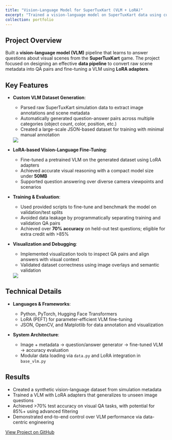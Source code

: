 ```yaml
---
title: "Vision-Language Model for SuperTuxKart (VLM + LoRA)"
excerpt: "Trained a vision-language model on SuperTuxKart data using custom QA generation and LoRA fine-tuning, achieving >70% accuracy on unseen visual queries<br/><img src='/images/vlm-tux-example.png'>"
collection: portfolio
---
```


## Project Overview
Built a **vision-language model (VLM)** pipeline that learns to answer questions about visual scenes from the **SuperTuxKart** game. The project focused on designing an effective **data pipeline** to convert raw scene metadata into QA pairs and fine-tuning a VLM using **LoRA adapters**.

## Key Features

- **Custom VLM Dataset Generation**:
  - Parsed raw SuperTuxKart simulation data to extract image annotations and scene metadata
  - Automatically generated question-answer pairs across multiple categories (object count, color, position, etc.)
  - Created a large-scale JSON-based dataset for training with minimal manual annotation
  <img src='/images/vlm-qa-gen.png'>

- **LoRA-based Vision-Language Fine-Tuning**:
  - Fine-tuned a pretrained VLM on the generated dataset using LoRA adapters
  - Achieved accurate visual reasoning with a compact model size under **50MB**
  - Supported question answering over diverse camera viewpoints and scenarios

- **Training & Evaluation**:
  - Used provided scripts to fine-tune and benchmark the model on validation/test splits
  - Avoided data leakage by programmatically separating training and validation QA pairs
  - Achieved over **70% accuracy** on held-out test questions; eligible for extra credit with >85%

- **Visualization and Debugging**:
  - Implemented visualization tools to inspect QA pairs and align answers with visual context
  - Validated dataset correctness using image overlays and semantic validation
  <img src='/images/vlm-visualization-debug.png'>

## Technical Details

- **Languages & Frameworks**:
  - Python, PyTorch, Hugging Face Transformers
  - LoRA (PEFT) for parameter-efficient VLM fine-tuning
  - JSON, OpenCV, and Matplotlib for data annotation and visualization

- **System Architecture**:
  - Image + metadata → question/answer generator → fine-tuned VLM → accuracy evaluation
  - Modular data loading via `data.py` and LoRA integration in `base_vlm.py`

## Results

- Created a synthetic vision-language dataset from simulation metadata
- Trained a VLM with LoRA adapters that generalizes to unseen image questions
- Achieved >70% test accuracy on visual QA tasks, with potential for 85%+ using advanced filtering
- Demonstrated end-to-end control over VLM performance via data-centric engineering

[View Project on GitHub](https://github.com/qyingwu/advances_dl/tree/main/homework_04_v4)
